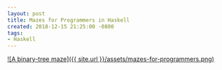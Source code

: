 ```yaml
---
layout: post
title: Mazes for Programmers in Haskell
created: 2018-12-15 21:25:00 -0800
tags:
- Haskell
---
```

[![A binary-tree maze]({{ site.url }}/assets/mazes-for-programmers.png)][mazes-for-programmers]

[mazes-for-programmers]: https://github.com/rcook/mazes-for-programmers
